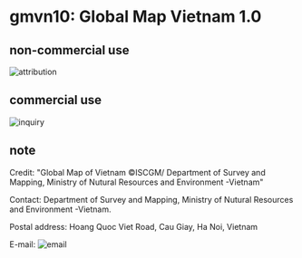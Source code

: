 # gmvn10: Global Map Vietnam 1.0
## non-commercial use
![attribution](https://globalmaps.github.io/globalmaps/attribution.png)
## commercial use
![inquiry](https://globalmaps.github.io/globalmaps/inquiry.png)

## note
Credit: "Global Map of Vietnam ©ISCGM/ Department of Survey and Mapping, Ministry of Nutural Resources and Environment -Vietnam"

Contact: Department of Survey and Mapping, Ministry of Nutural Resources and Environment -Vietnam.

Postal address: Hoang Quoc Viet Road, Cau Giay, Ha Noi, Vietnam 

E-mail: ![email](https://www.iscgm.org/gmd/images/email/vietnam.png)

